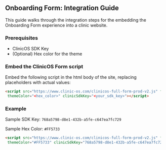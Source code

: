## Onboarding Form: Integration Guide
This guide walks through the integration steps for the embedding the Onboarding Form experience into a clinic website.

### Prerequisites
- ClinicOS SDK Key
- (Optional) Hex color for the theme

### Embed the ClinicOS Form script
Embed the following script in the html body of the site, replacing placeholders with actual values:

```HTML
<script src="https://www.clinic-os.com/clinicos-full-form-prod-v2.js" formName="onboarding-tier1"
 themeColor="<hex_color>" clinicSdkKey="<your_sdk_key>"></script>
 ```

### Example

Sample SDK Key: `768a5798-d8e1-432b-a5fe-c647ea7fc729`

Sample Hex Color: `#FF5733`

```HTML
<script src="https://www.clinic-os.com/clinicos-full-form-prod-v2.js" formName="onboarding-tier1"
 themeColor="#FF5733" clinicSdkKey="768a5798-d8e1-432b-a5fe-c647ea7fc729"></script>
 ```

